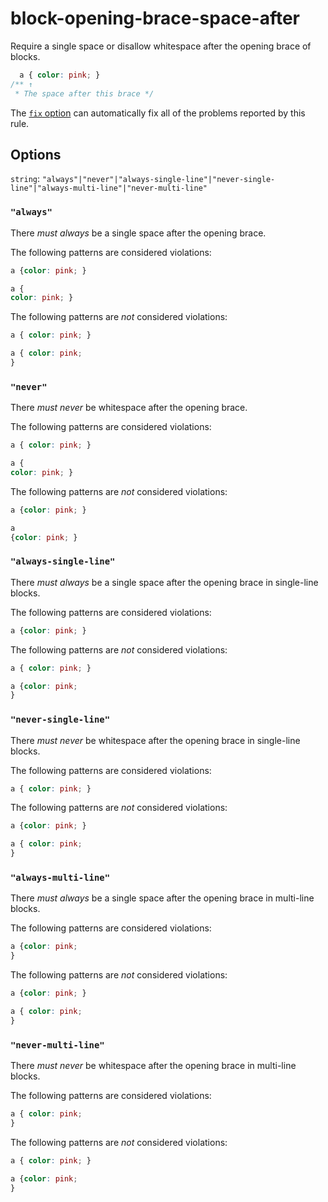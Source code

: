 # block-opening-brace-space-after

Require a single space or disallow whitespace after the opening brace of blocks.

```css
  a { color: pink; }
/** ↑
 * The space after this brace */
```

The [`fix` option](../../../docs/user-guide/options.md#fix) can automatically fix all of the problems reported by this rule.

## Options

`string`: `"always"|"never"|"always-single-line"|"never-single-line"|"always-multi-line"|"never-multi-line"`

### `"always"`

There *must always* be a single space after the opening brace.

The following patterns are considered violations:

```css
a {color: pink; }
```

```css
a {
color: pink; }
```

The following patterns are *not* considered violations:

```css
a { color: pink; }
```

```css
a { color: pink;
}
```

### `"never"`

There *must never* be whitespace after the opening brace.

The following patterns are considered violations:

```css
a { color: pink; }
```

```css
a {
color: pink; }
```

The following patterns are *not* considered violations:

```css
a {color: pink; }
```

```css
a
{color: pink; }
```

### `"always-single-line"`

There *must always* be a single space after the opening brace in single-line blocks.

The following patterns are considered violations:

```css
a {color: pink; }
```

The following patterns are *not* considered violations:

```css
a { color: pink; }
```

```css
a {color: pink;
}
```

### `"never-single-line"`

There *must never* be whitespace after the opening brace in single-line blocks.

The following patterns are considered violations:

```css
a { color: pink; }
```

The following patterns are *not* considered violations:

```css
a {color: pink; }
```

```css
a { color: pink;
}
```

### `"always-multi-line"`

There *must always* be a single space after the opening brace in multi-line blocks.

The following patterns are considered violations:

```css
a {color: pink;
}
```

The following patterns are *not* considered violations:

```css
a {color: pink; }
```

```css
a { color: pink;
}
```

### `"never-multi-line"`

There *must never* be whitespace after the opening brace in multi-line blocks.

The following patterns are considered violations:

```css
a { color: pink;
}
```

The following patterns are *not* considered violations:

```css
a { color: pink; }
```

```css
a {color: pink;
}
```
